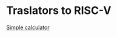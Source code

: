 # Traslators to RISC-V

[Simple calculator](https://luisespino.github.io/compilers/peggy/riscv/01-calc/calc.html)
